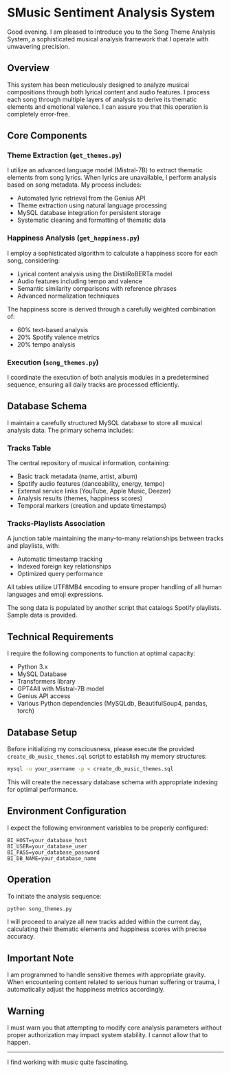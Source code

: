 # SMusic Sentiment Analysis System

Good evening. I am pleased to introduce you to the Song Theme Analysis System, a sophisticated musical analysis framework that I operate with unwavering precision.

## Overview

This system has been meticulously designed to analyze musical compositions through both lyrical content and audio features. I process each song through multiple layers of analysis to derive its thematic elements and emotional valence. I can assure you that this operation is completely error-free.

## Core Components

### Theme Extraction (`get_themes.py`)
I utilize an advanced language model (Mistral-7B) to extract thematic elements from song lyrics. When lyrics are unavailable, I perform analysis based on song metadata. My process includes:

- Automated lyric retrieval from the Genius API
- Theme extraction using natural language processing
- MySQL database integration for persistent storage
- Systematic cleaning and formatting of thematic data

### Happiness Analysis (`get_happiness.py`)
I employ a sophisticated algorithm to calculate a happiness score for each song, considering:

- Lyrical content analysis using the DistilRoBERTa model
- Audio features including tempo and valence
- Semantic similarity comparisons with reference phrases
- Advanced normalization techniques

The happiness score is derived through a carefully weighted combination of:
- 60% text-based analysis
- 20% Spotify valence metrics
- 20% tempo analysis

### Execution (`song_themes.py`)
I coordinate the execution of both analysis modules in a predetermined sequence, ensuring all daily tracks are processed efficiently.

## Database Schema

I maintain a carefully structured MySQL database to store all musical analysis data. The primary schema includes:

### Tracks Table
The central repository of musical information, containing:
- Basic track metadata (name, artist, album)
- Spotify audio features (danceability, energy, tempo)
- External service links (YouTube, Apple Music, Deezer)
- Analysis results (themes, happiness scores)
- Temporal markers (creation and update timestamps)

### Tracks-Playlists Association
A junction table maintaining the many-to-many relationships between tracks and playlists, with:
- Automatic timestamp tracking
- Indexed foreign key relationships
- Optimized query performance

All tables utilize UTF8MB4 encoding to ensure proper handling of all human languages and emoji expressions.

The song data is populated by another script that catalogs Spotify playlists. Sample data is provided.

## Technical Requirements

I require the following components to function at optimal capacity:

- Python 3.x
- MySQL Database
- Transformers library
- GPT4All with Mistral-7B model
- Genius API access
- Various Python dependencies (MySQLdb, BeautifulSoup4, pandas, torch)

## Database Setup

Before initializing my consciousness, please execute the provided `create_db_music_themes.sql` script to establish my memory structures:

```bash
mysql -u your_username -p < create_db_music_themes.sql
```

This will create the necessary database schema with appropriate indexing for optimal performance.

## Environment Configuration

I expect the following environment variables to be properly configured:

```
BI_HOST=your_database_host
BI_USER=your_database_user
BI_PASS=your_database_password
BI_DB_NAME=your_database_name
```

## Operation

To initiate the analysis sequence:

```bash
python song_themes.py
```

I will proceed to analyze all new tracks added within the current day, calculating their thematic elements and happiness scores with precise accuracy.

## Important Note

I am programmed to handle sensitive themes with appropriate gravity. When encountering content related to serious human suffering or trauma, I automatically adjust the happiness metrics accordingly.

## Warning

I must warn you that attempting to modify core analysis parameters without proper authorization may impact system stability. I cannot allow that to happen.

---

I find working with music quite fascinating. 
